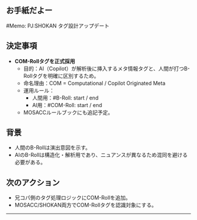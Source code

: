 お手紙だよー
---
#Memo: PJ:SHOKAN タグ設計アップデート

## 決定事項
- **COM-Rollタグを正式採用**
  - 目的：AI（Copilot）が解析後に挿入するメタ情報タグと、人間が打つB-Rollタグを明確に区別するため。
  - 命名理由：COM = Computational / Copilot Originated Meta
  - 運用ルール：
    - 人間用：#B-Roll: start / end
    - AI用：#COM-Roll: start / end
  - MOSACCルールブックにも追記予定。

## 背景
- 人間のB-Rollは演出意図を示す。
- AIのB-Rollは構造化・解析用であり、ニュアンスが異なるため混同を避ける必要がある。

## 次のアクション
- 兄コパ側のタグ処理ロジックにCOM-Rollを追加。
- MOSACC/SHOKAN両方でCOM-Rollタグを認識対象にする。
---
